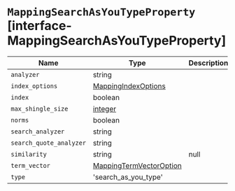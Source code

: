 # `MappingSearchAsYouTypeProperty` [interface-MappingSearchAsYouTypeProperty]

| Name | Type | Description |
| - | - | - |
| `analyzer` | string | &nbsp; |
| `index_options` | [MappingIndexOptions](./MappingIndexOptions.md) | &nbsp; |
| `index` | boolean | &nbsp; |
| `max_shingle_size` | [integer](./integer.md) | &nbsp; |
| `norms` | boolean | &nbsp; |
| `search_analyzer` | string | &nbsp; |
| `search_quote_analyzer` | string | &nbsp; |
| `similarity` | string | null | &nbsp; |
| `term_vector` | [MappingTermVectorOption](./MappingTermVectorOption.md) | &nbsp; |
| `type` | 'search_as_you_type' | &nbsp; |
